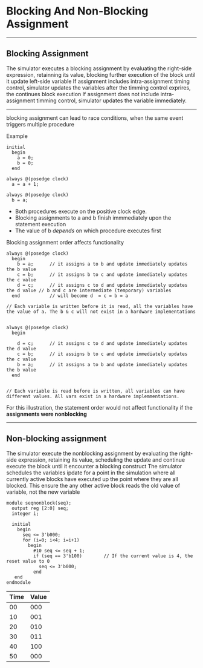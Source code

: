 # Blocking And Non-Blocking Assignment

----
## Blocking Assignment

The simulator executes a blocking assignment by evaluating the right-side expression, retainning its value, blocking further execution of the block until it update left-side variable
If assignment includes intra-assignment timing control, simulator updates the variables after the timming control exprires, the continues block execution
If assignment does not include intra-assignment timming control, simulator updates the variable immediately.

---

blocking assignment can lead to race conditions, when the same event triggers multiple procedure

Example
```
initial 
  begin 
    a = 0;
    b = 0;
  end

always @(posedge clock)
  a = a + 1;

always @(posedge clock)
  b = a;
```

* Both procedures execute on the positive clock edge.
* Blocking assignments to a and b finish immmediately upon the statement execution
* The value of b *depends* on which procedure executes first

Blocking assignment order affects functionality

```
always @(posedge clock)
  begin
    b = a;		// it assigns a to b and update immediately updates the b value
    c = b;		// it assigns b to c and update immediately updates the c value
    d = c;		// it assigns c to d and update immediately updates the d value // b and c are intermediate (temporary) variables
  end			// will become d  = c = b = a

// Each variable is written before it is read, all the variables have the value of a. The b & c will not exist in a hardware implementations


always @(posedge clock)
  begin
    
    d = c;		// it assigns c to d and update immediately updates the d value		    
    c = b;		// it assigns b to c and update immediately updates the c value
    b = a;		// it assigns a to b and update immediately updates the b value
  end	


// Each variable is read before is written, all variables can have different values. All vars exist in a hardware implemmentations.
```
For this illustration, the statement order would not affect functionality if the **assignments were nonblocking**

---
## Non-blocking assignment

The simulator execute the nonblocking assignment by evaluating the right-side expression, retaining its value, scheduling the update and continue execute the block until it encounter a blocking construct
The simulator schedules the variables ipdate for a point in the simulation where all currently active blocks have executed up the point where they are all blocked.
This ensure the any other active block reads the old value of variable, not the new variable

```
module seqnonblock(seq);
  output reg [2:0] seq;
  integer i;
  
  initial
    begin
      seq <= 3'b000;
      for (i=0; i<4; i=i+1)
        begin
          #10 seq <= seq + 1;
          if (seq == 3'b100)		// If the current value is 4, the reset value to 0
            seq <= 3'b000;
          end
   end
endmodule
```

|Time | Value |
|-----|-------|
| 00  |  000  |
| 10  |  001  |
| 20  |  010  |
| 30  |  011  |
| 40  |  100  |    // Here current value is 4
| 50  |  000  |    // Reset value to 0








